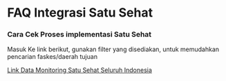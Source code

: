# FAQ Integrasi Satu Sehat

### Cara Cek Proses implementasi Satu Sehat

Masuk Ke link berikut, gunakan filter yang disediakan, untuk memudahkan pencarian faskes/daerah tujuan

[Link Data Monitoring Satu Sehat Seluruh Indonesia](https://satusehat.kemkes.go.id/data)
